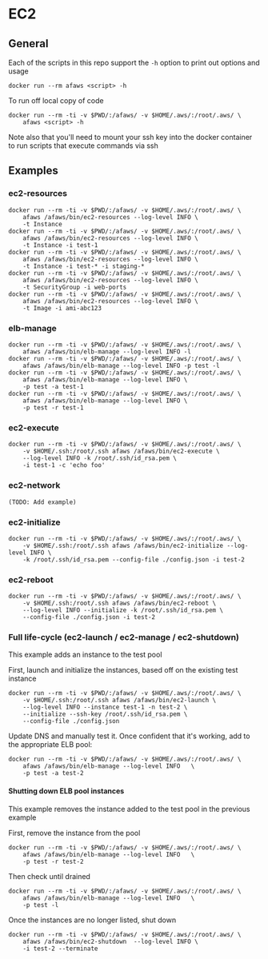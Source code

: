 # EC2

## General

Each of the scripts in this repo support the `-h` option to print out options
and usage

    docker run --rm afaws <script> -h

To run off local copy of code

    docker run --rm -ti -v $PWD/:/afaws/ -v $HOME/.aws/:/root/.aws/ \
        afaws <script> -h

Note also that you'll need to mount your ssh key into the docker container
to run scripts that execute commands via ssh


## Examples

### ec2-resources

    docker run --rm -ti -v $PWD/:/afaws/ -v $HOME/.aws/:/root/.aws/ \
        afaws /afaws/bin/ec2-resources --log-level INFO \
        -t Instance
    docker run --rm -ti -v $PWD/:/afaws/ -v $HOME/.aws/:/root/.aws/ \
        afaws /afaws/bin/ec2-resources --log-level INFO \
        -t Instance -i test-1
    docker run --rm -ti -v $PWD/:/afaws/ -v $HOME/.aws/:/root/.aws/ \
        afaws /afaws/bin/ec2-resources --log-level INFO \
        -t Instance -i test-* -i staging-*
    docker run --rm -ti -v $PWD/:/afaws/ -v $HOME/.aws/:/root/.aws/ \
        afaws /afaws/bin/ec2-resources --log-level INFO \
        -t SecurityGroup -i web-ports
    docker run --rm -ti -v $PWD/:/afaws/ -v $HOME/.aws/:/root/.aws/ \
        afaws /afaws/bin/ec2-resources --log-level INFO \
        -t Image -i ami-abc123

### elb-manage

    docker run --rm -ti -v $PWD/:/afaws/ -v $HOME/.aws/:/root/.aws/ \
        afaws /afaws/bin/elb-manage --log-level INFO -l
    docker run --rm -ti -v $PWD/:/afaws/ -v $HOME/.aws/:/root/.aws/ \
        afaws /afaws/bin/elb-manage --log-level INFO -p test -l
    docker run --rm -ti -v $PWD/:/afaws/ -v $HOME/.aws/:/root/.aws/ \
        afaws /afaws/bin/elb-manage --log-level INFO \
        -p test -a test-1
    docker run --rm -ti -v $PWD/:/afaws/ -v $HOME/.aws/:/root/.aws/ \
        afaws /afaws/bin/elb-manage --log-level INFO \
        -p test -r test-1

### ec2-execute

    docker run --rm -ti -v $PWD/:/afaws/ -v $HOME/.aws/:/root/.aws/ \
        -v $HOME/.ssh:/root/.ssh afaws /afaws/bin/ec2-execute \
        --log-level INFO -k /root/.ssh/id_rsa.pem \
        -i test-1 -c 'echo foo'

### ec2-network

    (TODO: Add example)

### ec2-initialize

    docker run --rm -ti -v $PWD/:/afaws/ -v $HOME/.aws/:/root/.aws/ \
        -v $HOME/.ssh:/root/.ssh afaws /afaws/bin/ec2-initialize --log-level INFO \
        -k /root/.ssh/id_rsa.pem --config-file ./config.json -i test-2

### ec2-reboot

    docker run --rm -ti -v $PWD/:/afaws/ -v $HOME/.aws/:/root/.aws/ \
        -v $HOME/.ssh:/root/.ssh afaws /afaws/bin/ec2-reboot \
        --log-level INFO --initialize -k /root/.ssh/id_rsa.pem \
        --config-file ./config.json -i test-2



### Full life-cycle (ec2-launch / ec2-manage / ec2-shutdown)

This example adds an instance to the test pool

First, launch and initialize the instances, based off on the existing test instance

    docker run --rm -ti -v $PWD/:/afaws/ -v $HOME/.aws/:/root/.aws/ \
        -v $HOME/.ssh:/root/.ssh afaws /afaws/bin/ec2-launch \
        --log-level INFO --instance test-1 -n test-2 \
        --initialize --ssh-key /root/.ssh/id_rsa.pem \
        --config-file ./config.json

Update DNS and manually test it.  Once confident that it's working, add to the
appropriate ELB pool:

    docker run --rm -ti -v $PWD/:/afaws/ -v $HOME/.aws/:/root/.aws/ \
        afaws /afaws/bin/elb-manage --log-level INFO   \
        -p test -a test-2

#### Shutting down ELB pool instances

This example removes the instance added to the test pool in the previous example

First, remove the instance from the pool

    docker run --rm -ti -v $PWD/:/afaws/ -v $HOME/.aws/:/root/.aws/ \
        afaws /afaws/bin/elb-manage --log-level INFO   \
        -p test -r test-2

Then check until drained

    docker run --rm -ti -v $PWD/:/afaws/ -v $HOME/.aws/:/root/.aws/ \
        afaws /afaws/bin/elb-manage --log-level INFO   \
        -p test -l

Once the instances are no longer listed, shut down

    docker run --rm -ti -v $PWD/:/afaws/ -v $HOME/.aws/:/root/.aws/ \
        afaws /afaws/bin/ec2-shutdown  --log-level INFO \
        -i test-2 --terminate
